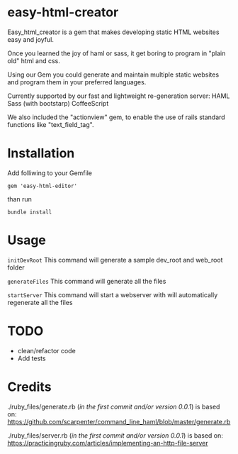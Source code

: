 easy-html-creator
=================
Easy_html_creator is a gem that makes developing static HTML websites easy and joyful.

Once you learned the joy of haml or sass, it get boring to program in "plain old" html and css.

Using our Gem you could generate and maintain multiple static websites and program them in your preferred languages.

Currently supported by our fast and lightweight re-generation server:
HAML
Sass (with bootstarp)
CoffeeScript

We also included the "actionview" gem, to enable the use of rails standard functions like "text_field_tag".

Installation
=======
Add folliwing to your Gemfile

 `gem 'easy-html-editor'`

than  run

 `bundle install`

Usage
=======

 `initDevRoot`
 This command will generate a sample dev_root and web_root folder

 `generateFiles`
 This command will generate all the files

 `startServer`
 This command will start a webserver with will automatically regenerate all the files


TODO
========
- clean/refactor code
- Add tests

Credits
=======

./ruby_files/generate.rb (*in the first commit and/or version 0.0.1*) is based on:
https://github.com/scarpenter/command_line_haml/blob/master/generate.rb

./ruby_files/server.rb (*in the first commit and/or version 0.0.1*) is based on:
https://practicingruby.com/articles/implementing-an-http-file-server

